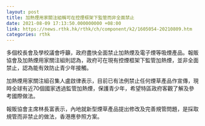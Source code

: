 ```yaml
---
layout: post
title: 加熱煙用家關注組稱可在控煙框架下監管而非全面禁止
date: 2021-08-09 17:13:50.000000000 +08:00
link: https://news.rthk.hk/rthk/ch/component/k2/1605054-20210809.htm
categories: rthk
---
```


多個校長會及學校議會呼籲，政府盡快全面禁止加熱煙及電子煙等吸煙產品。報販協會及加熱煙用家關注組則認為，政府可在現有控煙框架下監管加熱煙，並非全面禁止，認為能有效防止青少年接觸。

加熱煙用家關注組召集人盧啟律表示，目前已有法例禁止任何煙草產品作宣傳，現時全球有近70個國家透過監管加熱煙，保護青少年，希望特區政府客觀了解及參考國際做法。

報販協會主席林長富表示，內地就新型煙草產品提出修改及完善規管問題，是採取規管而非禁止的做法，香港應參照方案。
